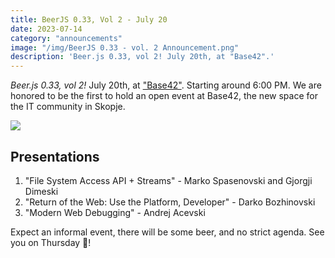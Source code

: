 ```yaml
---
title: BeerJS 0.33, Vol 2 - July 20
date: 2023-07-14
category: "announcements"
image: "/img/BeerJS 0.33 - vol. 2 Announcement.png"
description: 'Beer.js 0.33, vol 2! July 20th, at "Base42".'
---
```


_Beer.js 0.33, vol 2!_ July 20th, at ["Base42"](https://42.mk). Starting around 6:00 PM. We are honored to be the first
to hold an open event at Base42, the new space for the IT community in Skopje.

<img src="/img/BeerJS 0.33 - vol. 2 Announcement.png" />

## Presentations

1. "File System Access API + Streams" - Marko Spasenovski and Gjorgji Dimeski
2. "Return of the Web: Use the Platform, Developer" - Darko Bozhinovski
3. "Modern Web Debugging" - Andrej Acevski

Expect an informal event, there will be some beer, and no strict agenda. See you on Thursday 🍻!
